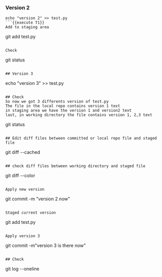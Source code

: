 
### Version 2
```
echo "version 2" >> test.py
```{{execute T1}}
Add to staging area
```
git add test.py
```{{execute T1}}

Check 
```
git status
```{{execute T1}}

## Version 3 
```
echo "version 3" >> test.py
```{{execute T1}}

## Check
So now we got 3 differents version of test.py  
The file in the local repo contains version 1 text
in staging area we have the version 1 and version2 text 
last, in working directory the file contains version 1, 2,3 text

```
git status
```{{execute T1}}

## Edit diff files between committed or local repo file and staged file 
```
git diff --cached 
```{{execute T1}}

## check diff files between working directory and staged file

```
git diff --color
```{{execute T1}}

Apply new version 
```
git commit -m "version 2 now"
```{{execute T1}}

Staged current version
```
git add test.py
```{{execute T1}}

Apply version 3
```
git commit -m"version 3 is there now"
```{{execute T1}}

## Check 
```
git log --oneline
```{{execute T1}}